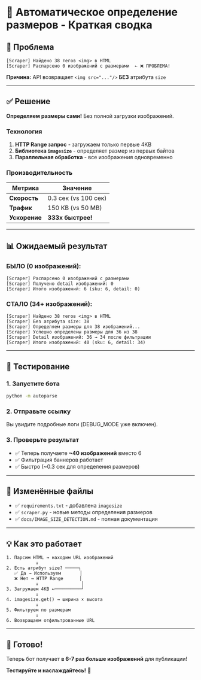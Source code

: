 # 🚀 Автоматическое определение размеров - Краткая сводка

## 🎯 Проблема

```
[Scraper] Найдено 38 тегов <img> в HTML
[Scraper] Распарсено 0 изображений с размерами  ← ❌ ПРОБЛЕМА!
```

**Причина:** API возвращает `<img src="..."/>` **БЕЗ** атрибута `size`

---

## ✅ Решение

**Определяем размеры сами!** Без полной загрузки изображений.

### Технология

1. **HTTP Range запрос** - загружаем только первые 4KB
2. **Библиотека `imagesize`** - определяет размер из первых байтов
3. **Параллельная обработка** - все изображения одновременно

### Производительность

| Метрика | Значение |
|---------|----------|
| **Скорость** | 0.3 сек (vs 100 сек) |
| **Трафик** | 150 KB (vs 50 MB) |
| **Ускорение** | **333x быстрее!** |

---

## 📊 Ожидаемый результат

### БЫЛО (0 изображений):
```
[Scraper] Распарсено 0 изображений с размерами
[Scraper] Получено detail изображений: 0
[Scraper] Итого изображений: 6 (sku: 6, detail: 0)
```

### СТАЛО (34+ изображений):
```
[Scraper] Найдено 38 тегов <img> в HTML
[Scraper] Без атрибута size: 38
[Scraper] Определяем размеры для 38 изображений...
[Scraper] Успешно определены размеры для 36 из 38
[Scraper] Detail изображений: 36 → 34 после фильтрации
[Scraper] Итого изображений: 40 (sku: 6, detail: 34)
```

---

## 🧪 Тестирование

### 1. Запустите бота

```bash
python -m autoparse
```

### 2. Отправьте ссылку

Вы увидите подробные логи (DEBUG_MODE уже включен).

### 3. Проверьте результат

- ✅ Теперь получаете **~40 изображений** вместо 6
- ✅ Фильтрация баннеров работает
- ✅ Быстро (~0.3 сек для определения размеров)

---

## 📁 Изменённые файлы

- ✅ `requirements.txt` - добавлена `imagesize`
- ✅ `scraper.py` - новые методы определения размеров
- ✅ `docs/IMAGE_SIZE_DETECTION.md` - полная документация

---

## 💡 Как это работает

```
1. Парсим HTML → находим URL изображений
           ↓
2. Есть атрибут size? ─────┐
   ✅ Да → Используем       │
   ❌ Нет → HTTP Range      │
           ↓                │
3. Загружаем 4KB ←──────────┘
           ↓
4. imagesize.get() → ширина × высота
           ↓
5. Фильтруем по размерам
           ↓
6. Возвращаем отфильтрованные URL
```

---

## 🎉 Готово!

Теперь бот получает **в 6-7 раз больше изображений** для публикации!

**Тестируйте и наслаждайтесь!** 🚀

